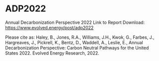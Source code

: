 # ADP2022
Annual Decarbonization Perspective 2022
Link to Report Download: https://www.evolved.energy/post/adp2022

Please cite as: Haley, B., Jones, R.A., Williams, J.H., Kwok, G., Farbes, J., Hargreaves, J., Pickrell, K., Bentz, D., Waddell, A., Leslie, E., Annual Decarbonization Perspective: Carbon Neutral Pathways for the United States 2022. Evolved Energy Research, 2022.
